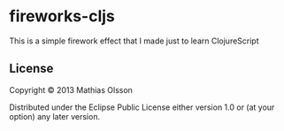 # fireworks-cljs

This is a simple firework effect that I made just to learn ClojureScript

## License

Copyright © 2013 Mathias Olsson

Distributed under the Eclipse Public License either version 1.0 or (at
your option) any later version.


